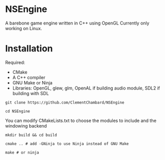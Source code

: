 # NSEngine
A barebone game engine written in C++ using OpenGL
Currently only working on Linux.

# Installation

Required:
- CMake
- A C++ compiler
- GNU Make or Ninja
- Libraries: OpenGL, glew, glm, OpenAL if building audio module, SDL2 if building with SDL

```git clone https://github.com/ClementChambard/NSEngine```

```cd NSEngine```

You can modify CMakeLists.txt to choose the modules to include and the windowing backend 

```mkdir build && cd build```

```cmake .. # add -GNinja to use Ninja instead of GNU Make```

```make # or ninja```

